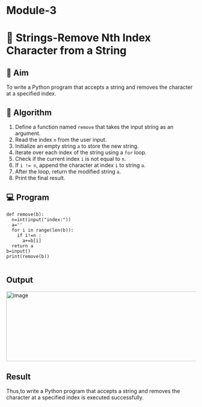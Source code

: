 # Module-3
# 🧹 Strings-Remove Nth Index Character from a String

## 🎯 Aim
To write a Python program that accepts a string and removes the character at a specified index.

## 🧠 Algorithm
1. Define a function named `remove` that takes the input string as an argument.
2. Read the index `n` from the user input.
3. Initialize an empty string `a` to store the new string.
4. Iterate over each index of the string using a `for` loop.
5. Check if the current index `i` is not equal to `n`.
6. If `i != n`, append the character at index `i` to string `a`.
7. After the loop, return the modified string `a`.
8. Print the final result.

## 💻 Program
```
def remove(b):
  n=int(input("index:"))
  a=''
  for i in range(len(b)):
    if i!=n :
      a+=b[i]
  return a
b=input()
print(remove(b))
    
```

## Output
<img width="1663" height="186" alt="image" src="https://github.com/user-attachments/assets/39dd1587-8626-4f66-b47a-6e2b9a17355b" />


## Result
Thus,to write a Python program that accepts a string and removes the character at a specified index is executed successfully.
